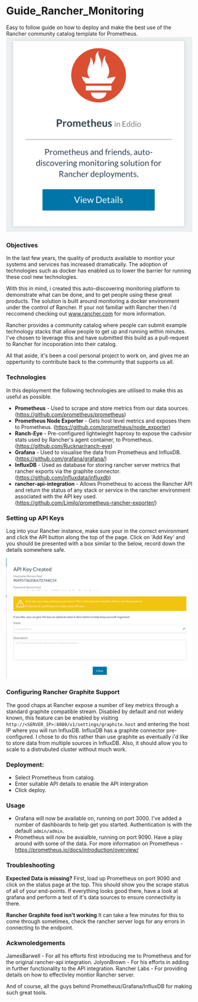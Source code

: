 # Guide_Rancher_Monitoring
Easy to follow guide on how to deploy and make the best use of the Rancher community catalog template for Prometheus.
![Catalog Entry](https://github.com/Rucknar/Guide_Rancher_Monitoring/blob/master/catalog-screen.png "Catalog Entry")

### Objectives

In the last few years, the quality of products available to montior your systems and services has increased dramatically. 
The adoption of technologies such as docker has enabled us to lower the barrier for running these cool new technologies.

With this in mind, i created this auto-discovering monitoring platform to demonstrate what can be done, and to get people using these great products.
The solution is built around monitoring a docker environment under the control of Rancher. If your not familiar with Rancher then i'd reccomend checking out www.rancher.com for more information.

Rancher provides a community catalog where people can submit example technology stacks that allow people to get up and running within minutes. 
I've chosen to leverage this and have submitted this build as a pull-request to Rancher for incoporation into their catalog.

All that aside, it's been a cool personal project to work on, and gives me an oppertunity to contribute back to the community that supports us all.

### Technologies

In this deployment the following technologies are utilised to make this as useful as possible.

* **Prometheus** - Used to scrape and store metrics from our data sources. (https://github.com/prometheus/prometheus)
* **Prometheus Node Exporter** - Gets host level metrics and exposes them to Prometheus. (https://github.com/prometheus/node_exporter)
* **Ranch-Eye** - Pre-configured lightwieght haproxy to expose the cadvsior stats used by Rancher's agent container, to Prometheus. (https://github.com/Rucknar/ranch-eye)
* **Grafana** - Used to visualise the data from Prometheus and InfluxDB. (https://github.com/grafana/grafana/)
* **InfluxDB** - Used as database for storing rancher server metrics that rancher exports via the graphite connector. (https://github.com/influxdata/influxdb)
* **rancher-api-integration** - Allows Prometheus to access the Rancher API and return the status of any stack or service in the rancher environment associated with the API key used.(https://github.com/Limilo/prometheus-rancher-exporter/)


### Setting up API Keys

Log into your Rancher instance, make sure your in the correct environment and click the API button along the top of the page.
Click on 'Add Key' and you should be presented with a box similar to the below, record down the details somewhere safe.

![API Screen](https://github.com/Rucknar/Guide_Rancher_Monitoring/blob/master/API-Key.png "Creating a new API Key")


### Configuring Rancher Graphite Support

The good chaps at Rancher expose a number of key metrics through a standard graphite compatible stream. Disabled by default and not widely known, this feature can be enabled by visiting `http://<SERVER_IP>:8080/v1/settings/graphite.host` and entering the host IP where you will run InfluxDB.
InfluxDB has a graphite connector pre-configured. I chose to do this rather than use graphite as eventually i'd like to store data from multiple sources in InfluxDB. Also, it should allow you to scale to a distrubuted cluster without much work.

### Deployment:

* Select Prometheus from catalog. 
* Enter suitable API details to enable the API intergration
* Click deploy.

### Usage
* Grafana will now be available on, running on port 3000. I've added a number of dashboards to help get you started. Authentication is with the default `admin/admin`.
* Prometheus will now be avaialble, running on port 9090. Have a play around with some of the data. For more information on Prometheus - https://prometheus.io/docs/introduction/overview/

### Troubleshooting

**Expected Data is missing?**
First, load up Prometheus on port 9090 and click on the status page at the top. This should show you the scrape status of all of your end-points.
If everything looks good there, have a look at grafana and perform a test of it's data sources to ensure connectivity is there.

**Rancher Graphite feed isn't working**
It can take a few minutes for this to come through sometimes, check the rancher server logs for any errors in connecting to the endpoint.

### Ackwnoledgements

JamesBarwell - For all his efforts first introducing me to Prometheus and for the original rancher-api integration.
JolyonBrown - For his efforts in adding in further functionality to the API integration.
Rancher Labs - For providing details on how to effectivley montior Rancher server.

And of course, all the guys behind Prometheus/Grafana/InfluxDB for making such great tools.

